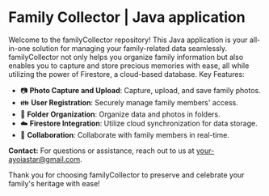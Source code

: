 # Family Collector | Java application
Welcome to the familyCollector repository! This Java application is your all-in-one solution for managing your family-related data seamlessly. familyCollector not only helps you organize family information but also enables you to capture and store precious memories with ease, all while utilizing the power of Firestore, a cloud-based database.
Key Features:

- 📷 **Photo Capture and Upload**: Capture, upload, and save family photos.
- 👪 **User Registration**: Securely manage family members' access.
- 📂 **Folder Organization**: Organize data and photos in folders.
- ☁️ **Firestore Integration**: Utilize cloud synchronization for data storage.
- 🤝 **Collaboration**: Collaborate with family members in real-time.

**Contact:**
For questions or assistance, reach out to us at [your-ayoiastar@gmail.com](mailto:your-ayoiastar@gmail.com).

Thank you for choosing familyCollector to preserve and celebrate your family's heritage with ease!

